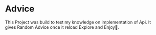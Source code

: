 # Advice
This Project was build to test my knowledge on implementation of Api.
It gives Random Advice once it reload
Explore and Enjoy🤝.
